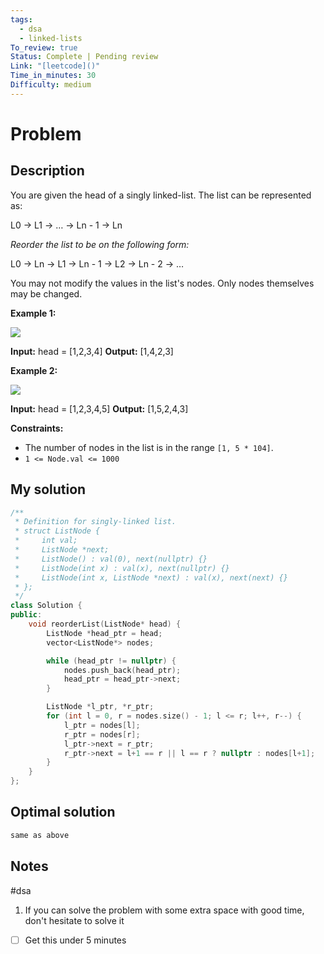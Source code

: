 ```yaml
---
tags:
  - dsa
  - linked-lists
To_review: true
Status: Complete | Pending review
Link: "[leetcode]()"
Time_in_minutes: 30
Difficulty: medium
---
```

# Problem
## Description
You are given the head of a singly linked-list. The list can be represented as:

L0 → L1 → … → Ln - 1 → Ln

_Reorder the list to be on the following form:_

L0 → Ln → L1 → Ln - 1 → L2 → Ln - 2 → …

You may not modify the values in the list's nodes. Only nodes themselves may be changed.

**Example 1:**

![](https://assets.leetcode.com/uploads/2021/03/04/reorder1linked-list.jpg)

**Input:** head = [1,2,3,4]
**Output:** [1,4,2,3]

**Example 2:**

![](https://assets.leetcode.com/uploads/2021/03/09/reorder2-linked-list.jpg)

**Input:** head = [1,2,3,4,5]
**Output:** [1,5,2,4,3]

**Constraints:**

- The number of nodes in the list is in the range `[1, 5 * 104]`.
- `1 <= Node.val <= 1000`
## My solution
```cpp
/**
 * Definition for singly-linked list.
 * struct ListNode {
 *     int val;
 *     ListNode *next;
 *     ListNode() : val(0), next(nullptr) {}
 *     ListNode(int x) : val(x), next(nullptr) {}
 *     ListNode(int x, ListNode *next) : val(x), next(next) {}
 * };
 */
class Solution {
public:
    void reorderList(ListNode* head) {
        ListNode *head_ptr = head;
        vector<ListNode*> nodes;

        while (head_ptr != nullptr) {
            nodes.push_back(head_ptr);
            head_ptr = head_ptr->next;
        }

        ListNode *l_ptr, *r_ptr;
        for (int l = 0, r = nodes.size() - 1; l <= r; l++, r--) {
            l_ptr = nodes[l];
            r_ptr = nodes[r];
            l_ptr->next = r_ptr;
            r_ptr->next = l+1 == r || l == r ? nullptr : nodes[l+1];
        }
    }
};
```
## Optimal solution
```cpp
same as above
```
## Notes
#dsa
1. If you can solve the problem with some extra space with good time, don't hesitate to solve it
- [ ] Get this under 5 minutes